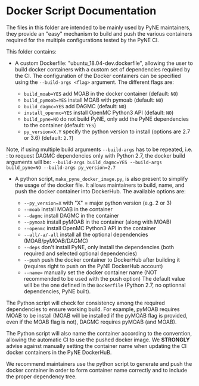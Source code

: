 Docker Script Documentation
===========================

The files in this folder are intended to be mainly used by PyNE maintainers,
they provide an "easy" mechanism to build and push the various containers
required for the multiple configurations tested by the PyNE CI.

This folder contains:

- A custom Dockerfile: "ubuntu_18.04-dev.dockerfile", allowing the user 
to build docker containers with a custom set of
  dependencies required by the CI. The configuration of the Docker containers
  can be specified using the `--build-args <flag>` argument. The different flags are:
    
    - `build_moab=YES` add MOAB in the docker container (default: `NO`)
    - `build_pymoab=YES` install MOAB with pymoab (default: `NO`)
    - `build_dagmc=YES` add DAGMC (default: `NO`)
    - `install_openmc=YES` install OpenMC Python3 API (default: `NO`)
    - `build_pyne=NO` do not build PyNE, only add the PyNE dependencies to the container (default: `YES`)
    - `py_version=X.Y` specify the python version to install (options are 2.7 or
      3.6) (default: `2.7`)


Note, if using multiple build arguments `--build-args` has to be repeated, i.e. :
to request DAGMC dependencies only with Python 2.7, the docker build arguments will be: 
`--build-args build_dagmc=YES --build-args build_pyne=NO --build-args py_version=2.7` 

- A python script, `make_pyne_docker_image.py`, is also present to simplify the usage of the docker file. It
 allows maintainers to build, name, and push the docker container into
  DockerHub. The available options are:
    
    - `--py_version=X` with "X" = major python version (e.g. 2 or 3)
    - `--moab` install MOAB in the container
    - `--dagmc` install DAGMC in the container
    - `--pymoab` install pyMOAB in the container (along with MOAB)
    - `--openmc` install OpenMC Python3 API in the container
    - `--all/-a/-all` install all the optional dependencies (MOAB/pyMOAB/DAGMC) 
    - `--deps` don't install PyNE, only install the dependencies (both required and selected optional dependencies)
    - `--push` push the docker container to DockerHub after building it
      (requires right to push on the PyNE DockerHub account)
    - `--name=` manually set the docker container name (NOT recommended to be used
      with the push option)
The default value will be the one defined in the `Dockerfile` (Python 2.7, no
optionnal dependencies, PyNE built).

The Python script will check for consistency among the required dependencies to ensure
working build. For example, pyMOAB requires MOAB to be install (MOAB will be installed if
the pyMOAB flag is provided, even if the MOAB flag is not), DAGMC requires pyMOAB (and
MOAB).

The Python script will also name the container according to the
convention, allowing the automatic CI to use the pushed docker image. We
**STRONGLY** advise against manually setting the container name when updating the CI
docker containers in the PyNE DockerHuB. 


We recommend maintainers use the python script to generate and push the docker
container in order to form container name correctly and to include the proper
dependency tree.

